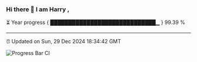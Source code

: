 ### Hi there 👋 I am Harry , 

⏳ Year progress { █████████████████████████████▁ } 99.39 %

---

⏰ Updated on Sun, 29 Dec 2024 18:34:42 GMT

![Progress Bar CI](https://github.com/duykhang68/duykhang68/workflows/Progress%20Bar%20CI/badge.svg)
